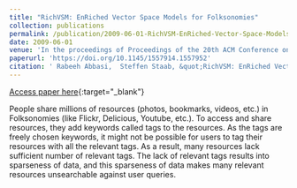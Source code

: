 ```yaml
---
title: "RichVSM: EnRiched Vector Space Models for Folksonomies"
collection: publications
permalink: /publication/2009-06-01-RichVSM-EnRiched-Vector-Space-Models-for-Folksonomies
date: 2009-06-01
venue: 'In the proceedings of Proceedings of the 20th ACM Conference on Hypertext and Hypermedia'
paperurl: 'https://doi.org/10.1145/1557914.1557952'
citation: ' Rabeeh Abbasi,  Steffen Staab, &quot;RichVSM: EnRiched Vector Space Models for Folksonomies.&quot; In the proceedings of Proceedings of the 20th ACM Conference on Hypertext and Hypermedia, 2009.'
---
```

[Access paper here](https://doi.org/10.1145/1557914.1557952){:target="_blank"}

People share millions of resources (photos, bookmarks, videos, etc.) in Folksonomies (like Flickr, Delicious, Youtube, etc.). To access and share resources, they add keywords called tags to the resources. As the tags are freely chosen keywords, it might not be possible for users to tag their resources with all the relevant tags. As a result, many resources lack sufficient number of relevant tags. The lack of relevant tags results into sparseness of data, and this sparseness of data makes many relevant resources unsearchable against user queries.

